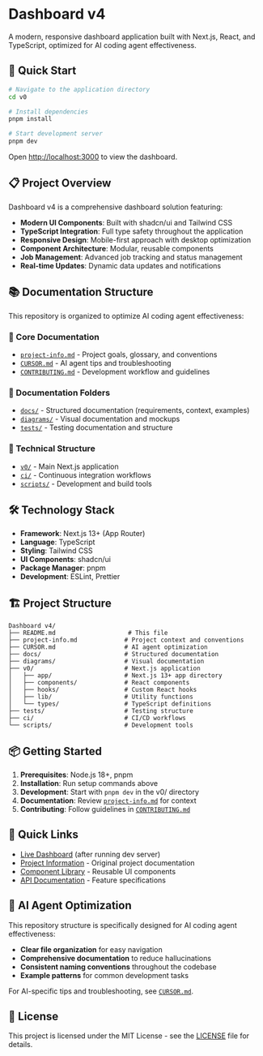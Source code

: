 # Dashboard v4

A modern, responsive dashboard application built with Next.js, React, and TypeScript, optimized for AI coding agent effectiveness.

## 🚀 Quick Start

```bash
# Navigate to the application directory
cd v0

# Install dependencies
pnpm install

# Start development server
pnpm dev
```

Open [http://localhost:3000](http://localhost:3000) to view the dashboard.

## 📋 Project Overview

Dashboard v4 is a comprehensive dashboard solution featuring:
- **Modern UI Components**: Built with shadcn/ui and Tailwind CSS
- **TypeScript Integration**: Full type safety throughout the application
- **Responsive Design**: Mobile-first approach with desktop optimization
- **Component Architecture**: Modular, reusable components
- **Job Management**: Advanced job tracking and status management
- **Real-time Updates**: Dynamic data updates and notifications

## 📚 Documentation Structure

This repository is organized to optimize AI coding agent effectiveness:

### 📖 Core Documentation
- [`project-info.md`](./project-info.md) - Project goals, glossary, and conventions
- [`CURSOR.md`](./CURSOR.md) - AI agent tips and troubleshooting
- [`CONTRIBUTING.md`](./CONTRIBUTING.md) - Development workflow and guidelines

### 📁 Documentation Folders
- [`docs/`](./docs/) - Structured documentation (requirements, context, examples)
- [`diagrams/`](./diagrams/) - Visual documentation and mockups
- [`tests/`](./tests/) - Testing documentation and structure

### 🔧 Technical Structure
- [`v0/`](./v0/) - Main Next.js application
- [`ci/`](./ci/) - Continuous integration workflows
- [`scripts/`](./scripts/) - Development and build tools

## 🛠 Technology Stack

- **Framework**: Next.js 13+ (App Router)
- **Language**: TypeScript
- **Styling**: Tailwind CSS
- **UI Components**: shadcn/ui
- **Package Manager**: pnpm
- **Development**: ESLint, Prettier

## 🏗 Project Structure

```
Dashboard v4/
├── README.md                    # This file
├── project-info.md             # Project context and conventions
├── CURSOR.md                   # AI agent optimization
├── docs/                       # Structured documentation
├── diagrams/                   # Visual documentation
├── v0/                         # Next.js application
│   ├── app/                    # Next.js 13+ app directory
│   ├── components/             # React components
│   ├── hooks/                  # Custom React hooks
│   ├── lib/                    # Utility functions
│   └── types/                  # TypeScript definitions
├── tests/                      # Testing structure
├── ci/                         # CI/CD workflows
└── scripts/                    # Development tools
```

## 📦 Getting Started

1. **Prerequisites**: Node.js 18+, pnpm
2. **Installation**: Run setup commands above
3. **Development**: Start with `pnpm dev` in the v0/ directory
4. **Documentation**: Review [`project-info.md`](./project-info.md) for context
5. **Contributing**: Follow guidelines in [`CONTRIBUTING.md`](./CONTRIBUTING.md)

## 🔗 Quick Links

- [Live Dashboard](http://localhost:3000) (after running dev server)
- [Project Information](./Project%20Information/) - Original project documentation
- [Component Library](./v0/components/) - Reusable UI components
- [API Documentation](./docs/requirements/) - Feature specifications

## 🤖 AI Agent Optimization

This repository structure is specifically designed for AI coding agent effectiveness:
- **Clear file organization** for easy navigation
- **Comprehensive documentation** to reduce hallucinations
- **Consistent naming conventions** throughout the codebase
- **Example patterns** for common development tasks

For AI-specific tips and troubleshooting, see [`CURSOR.md`](./CURSOR.md).

## 📄 License

This project is licensed under the MIT License - see the [LICENSE](LICENSE) file for details. 
